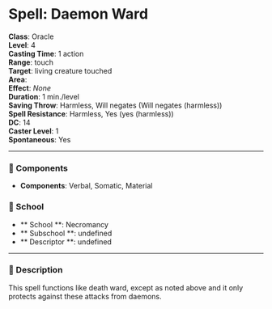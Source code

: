
# Spell: Daemon Ward
**Class**: Oracle  
**Level**: 4  
**Casting Time**: 1 action  
**Range**: touch  
**Target**: living creature touched  
**Area**:   
**Effect**: _None_  
**Duration**: 1 min./level  
**Saving Throw**: Harmless, Will negates (Will negates (harmless))  
**Spell Resistance**: Harmless, Yes (yes (harmless))  
**DC**: 14  
**Caster Level**: 1  
**Spontaneous**: Yes

---

### 🔮 Components
- **Components**: Verbal, Somatic, Material

### 🏫 School
- ** School **: Necromancy
- ** Subschool **: undefined
- ** Descriptor **: undefined
---

### 📜 Description
This spell functions like death ward, except as noted above and it only protects against these attacks from daemons.
